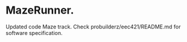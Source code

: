 # MazeRunner.
Updated code Maze track.
Check probuilderz/eec421/README.md for software specification.
